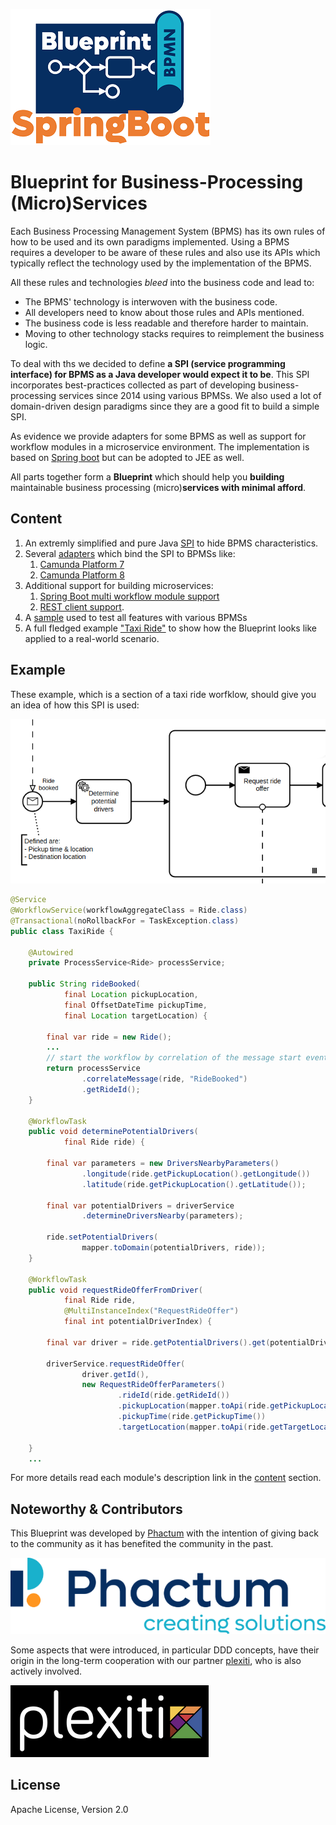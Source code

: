 ![Blueprint SpringBoot](./readme/logo.png)

# Blueprint for Business-Processing (Micro)Services

Each Business Processing Management System (BPMS) has its own rules of how to be used and its own paradigms implemented. Using a BPMS requires a developer to be aware of these rules and also use its APIs which typically reflect the technology used by the implementation of the BPMS.

All these rules and technologies *bleed* into the business code and lead to:

- The BPMS' technology is interwoven with the business code.
- All developers need to know about those rules and APIs mentioned.
- The business code is less readable and therefore harder to maintain.
- Moving to other technology stacks requires to reimplement the business logic.

To deal with ths we decided to define **a SPI (service programming interface) for BPMS as a Java developer would expect it to be**. This SPI incorporates best-practices collected as part of developing business-processing services since 2014 using various BPMSs. We also used a lot of domain-driven design paradigms since they are a good fit to build a simple SPI.

As evidence we provide adapters for some BPMS as well as support for workflow modules in a microservice environment. The implementation is based on [Spring boot](https://spring.io/projects/spring-boot) but can be adopted to JEE as well.

All parts together form a **Blueprint** which should help you **building** maintainable business processing (micro)**services with minimal afford**.

## Content

1. An extremly simplified and pure Java [SPI](./spi/README.md) to hide BPMS characteristics. 
1. Several [adapters](./adapters/README.md) which bind the SPI to BPMSs like:
   1. [Camunda Platform 7](./adapters/camunda7/README.md)
   1. [Camunda Platform 8](./adapters/camunda8/README.md)
1. Additional support for building microservices:
   1. [Spring Boot multi workflow module support](./adapters/spring-boot/README.md)
   1. [REST client support](./adapters/rest/README.md).
1. A [sample](./blueprint/README.md) used to test all features with various BPMSs
1. A full fledged example ["Taxi Ride"](./taxi/README.md) to show how the Blueprint looks like applied to a real-world scenario.

## Example

These example, which is a section of a taxi ride worfklow, should give you an idea of how this SPI is used:

![Section of a taxi ride workflow](./readme/example.png)

```java
@Service
@WorkflowService(workflowAggregateClass = Ride.class)
@Transactional(noRollbackFor = TaskException.class)
public class TaxiRide {
    
    @Autowired
    private ProcessService<Ride> processService;
    
    public String rideBooked(
            final Location pickupLocation,
            final OffsetDateTime pickupTime,
            final Location targetLocation) {
        
        final var ride = new Ride();
        ...
        // start the workflow by correlation of the message start event
        return processService
                .correlateMessage(ride, "RideBooked")
                .getRideId();
    }
    
    @WorkflowTask
    public void determinePotentialDrivers(
            final Ride ride) {
        
        final var parameters = new DriversNearbyParameters()
                .longitude(ride.getPickupLocation().getLongitude())
                .latitude(ride.getPickupLocation().getLatitude());

        final var potentialDrivers = driverService
                .determineDriversNearby(parameters);

        ride.setPotentialDrivers(
                mapper.toDomain(potentialDrivers, ride));
    }

    @WorkflowTask
    public void requestRideOfferFromDriver(
            final Ride ride,
            @MultiInstanceIndex("RequestRideOffer")
            final int potentialDriverIndex) {
        
        final var driver = ride.getPotentialDrivers().get(potentialDriverIndex);
        
        driverService.requestRideOffer(
                driver.getId(),
                new RequestRideOfferParameters()
                        .rideId(ride.getRideId())
                        .pickupLocation(mapper.toApi(ride.getPickupLocation()))
                        .pickupTime(ride.getPickupTime())
                        .targetLocation(mapper.toApi(ride.getTargetLocation())));
        
    }
    ...
```

For more details read each module's description link in the [content](#content) section.

## Noteworthy & Contributors

This Blueprint was developed by [Phactum](https://www.phactum.at) with the intention of giving back to the community as it has benefited the community in the past.

![Phactum](./readme/phactum.png)

Some aspects that were introduced, in particular DDD concepts, have their origin in the long-term cooperation with our partner [plexiti](https://plexiti.com/), who is also actively involved.

![Plexiti](./readme/plexiti.png)

## License

Apache License, Version 2.0
